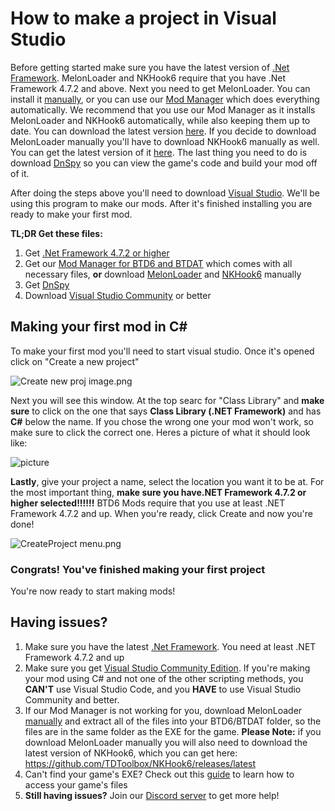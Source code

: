 # How to make a project in Visual Studio
Before getting started make sure you have the latest version of [.Net Framework](https://dotnet.microsoft.com/download/dotnet-framework). MelonLoader and NKHook6 require that you have .Net Framework 4.7.2 and above. Next you need to get MelonLoader. You can install it [manually](https://github.com/HerpDerpinstine/MelonLoader/releases/latest), or you can use our [Mod Manager](https://github.com/TDToolbox/BTD6-Mod-Manager) which does everything automatically. We recommend that you use our Mod Manager as it installs MelonLoader and NKHook6 automatically, while also keeping them up to date. You can download the latest version [here](https://github.com/TDToolbox/BTD6-Mod-Manager/releases/latest). If you decide to download MelonLoader manually you'll have to download NKHook6 manually as well. You can get the latest version of it [here](https://github.com/TDToolbox/NKHook6/releases/latest). The last thing you need to do is download [DnSpy](https://github.com/0xd4d/dnSpy/releases/latest) so you can view the game's code and build your mod off of it. 

After doing the steps above you'll need to download [Visual Studio](https://visualstudio.microsoft.com/). We'll be using this program to make our mods. After it's finished installing you are ready to make your first mod.

**TL;DR Get these files:**
1. Get [.Net Framework 4.7.2 or higher](https://dotnet.microsoft.com/download/dotnet-framework)
2. Get our [Mod Manager for BTD6 and BTDAT](https://github.com/TDToolbox/BTD6-Mod-Manager/releases/latest) which comes with all necessary files, **or** download [MelonLoader](https://github.com/HerpDerpinstine/MelonLoader/releases/latest) and [NKHook6](https://github.com/TDToolbox/NKHook6/releases/latest) manually
3. Get [DnSpy](https://github.com/0xd4d/dnSpy/releases/latest)
4. Download [Visual Studio Community](https://visualstudio.microsoft.com/) or better


## Making your first mod in C#
To make your first mod you'll need to start visual studio. Once it's opened click on "Create a new project"

![Create new proj image.png](https://cdn.discordapp.com/attachments/619054151967703061/759096827281932358/unknown.png)


Next you will see this window. At the top searc for "Class Library" and **make sure** to click on the one that says **Class Library (.NET Framework)** and has **C#** below the name. If you chose the wrong one your mod won't work, so make sure to click the correct one. Heres a picture of what it should look like: 

![picture](https://media.discordapp.net/attachments/619054151967703061/759103567562145812/git_test_1.png?width=942&height=651)


**Lastly**, give your project a name, select the location you want it to be at. For the most important thing, **make sure you have.NET Framework 4.7.2 or higher selected!!!!!!** BTD6 Mods require that you use at least .NET Framework 4.7.2 and up. When you're ready, click Create and now you're done! 

![CreateProject menu.png](https://cdn.discordapp.com/attachments/619054151967703061/759107756543705148/unknown.png)

### Congrats! You've finished making your first project
You're now ready to start making mods!


## Having issues?
1. Make sure you have the latest [.Net Framework](https://dotnet.microsoft.com/download/dotnet-framework). You need at least .NET Framework 4.7.2 and up
2. Make sure you get [Visual Studio Community Edition](https://visualstudio.microsoft.com/thank-you-downloading-visual-studio/?sku=Community&rel=16). If you're making your mod using C# and not one of the other scripting methods, you **CAN'T** use Visual Studio Code, and you **HAVE** to use Visual Studio Community and better.
3. If our Mod Manager is not working for you, download MelonLoader [manually](https://github.com/HerpDerpinstine/MelonLoader/releases/latest) and extract all of the files into your BTD6/BTDAT folder, so the files are in the same folder as the EXE for the game. **Please Note:** if you download MelonLoader manually you will also need to download the latest version of NKHook6, which you can get here: https://github.com/TDToolbox/NKHook6/releases/latest
4. Can't find your game's EXE? Check out this [guide](https://steamcommunity.com/sharedfiles/filedetails/?id=760447682) to learn how to access your game's files
5. **Still having issues?** Join our [Discord server](https://discord.gg/VADMF2M) to get more help!
